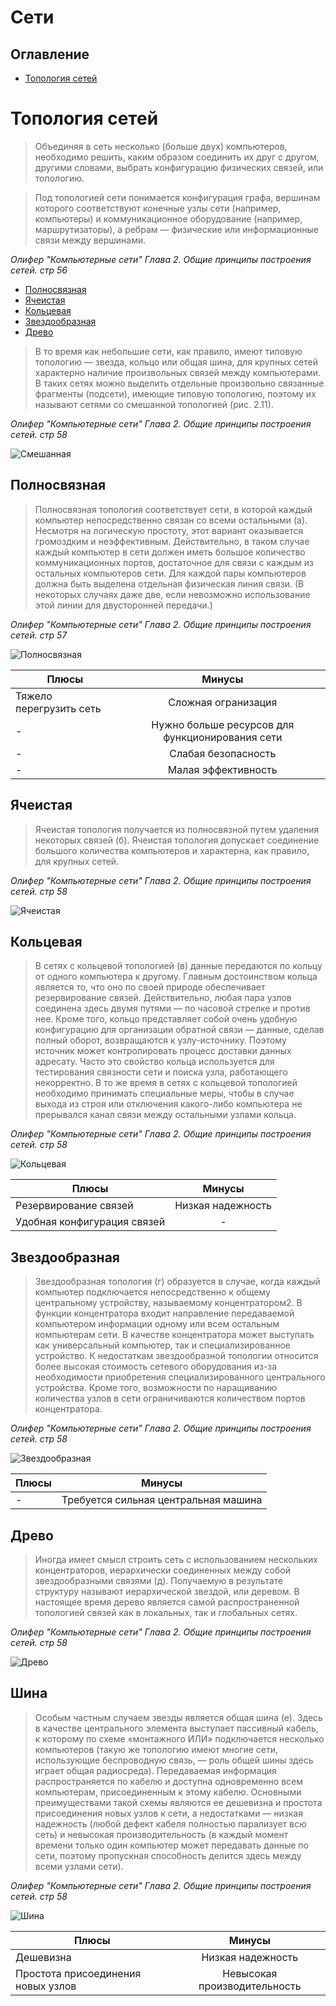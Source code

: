 # Сети
## Оглавление
* [Топология сетей](#топология-сетей)

# Топология сетей
> Объединяя в сеть несколько (больше двух) компьютеров, необходимо решить, каким образом соединить их друг с другом, другими словами, выбрать конфигурацию физических связей, или топологию.

> Под топологией сети понимается конфигурация графа, вершинам которого соответствуют конечные узлы сети (например, компьютеры) и коммуникационное оборудование (например, маршрутизаторы), а ребрам — физические или информационные связи между вершинами.

 _Олифер "Компьютерные сети" Глава 2. Общие принципы построения сетей. стр 56_

+ [Полносвязная](#полносвязная)
+ [Ячеистая](#ячеистая)
+ [Кольцевая](#кольцевая)
+ [Звездообразная](#звездообразная)
+ [Древо](#древо)

> В то время как небольшие сети, как правило, имеют типовую топологию — звезда, кольцо или общая шина, для крупных сетей характерно наличие произвольных связей между компьютерами. В таких сетях можно выделить отдельные произвольно связанные фрагменты (подсети), имеющие типовую топологию, поэтому их называют сетями со смешанной топологией (рис. 2.11).

 _Олифер "Компьютерные сети" Глава 2. Общие принципы построения сетей. стр 58_


![Смешанная](/images/topology/Mixed.png "Смешанная")

## Полносвязная

> Полносвязная топология соответствует сети, в которой каждый компьютер непосредственно связан со всеми остальными (а). Несмотря на логическую простоту, этот вариант оказывается громоздким и неэффективным. Действительно, в таком случае каждый компьютер в сети должен иметь большое количество коммуникационных портов, достаточное для связи с каждым из остальных компьютеров сети. Для каждой пары компьютеров должна быть выделена отдельная физическая линия связи. (В некоторых случаях даже две, если невозможно использование этой линии для двусторонней передачи.)

 _Олифер "Компьютерные сети" Глава 2. Общие принципы построения сетей. стр 57_

![Полносвязная](/images/topology/full_topology.png "Полносвязная")

Плюсы | Минусы
-- | :--:
Тяжело перегрузить сеть | Сложная огранизация
-| Нужно больше ресурсов для функционирования сети
-| Слабая безопасность
-| Малая эффективность

## Ячеистая

> Ячеистая топология получается из полносвязной путем удаления некоторых связей (б). Ячеистая топология допускает соединение большого количества компьютеров и характерна, как правило, для крупных сетей.

 _Олифер "Компьютерные сети" Глава 2. Общие принципы построения сетей. стр 58_

![Ячеистая](/images/topology/Cellular.png "Ячеистая")

## Кольцевая

> В сетях с кольцевой топологией (в) данные передаются по кольцу от одного компьютера к другому. Главным достоинством кольца является то, что оно по своей природе обеспечивает резервирование связей. Действительно, любая пара узлов соединена здесь двумя путями — по часовой стрелке и против нее. Кроме того, кольцо представляет собой очень удобную конфигурацию для организации обратной связи — данные, сделав полный оборот, возвращаются к узлу-источнику. Поэтому источник может контролировать процесс доставки данных адресату. Часто это свойство кольца используется для тестирования связности сети и поиска узла, работающего некорректно. В то же время в сетях с кольцевой топологией необходимо принимать специальные меры, чтобы в случае выхода из строя или отключения какого-либо компьютера не прерывался канал связи между остальными узлами кольца.

 _Олифер "Компьютерные сети" Глава 2. Общие принципы построения сетей. стр 58_

![Кольцевая](/images//topology/Ring.png "Кольцевая")

Плюсы | Минусы
-- | :--:
Резервирование связей | Низкая надежность
Удобная конфигурация связей | -

## Звездообразная

> Звездообразная топология (г) образуется в случае, когда каждый компьютер подключается непосредственно к общему центральному устройству, называемому концентратором2. В функции концентратора входит направление передаваемой компьютером информации одному или всем остальным компьютерам сети. В качестве концентратора может выступать как универсальный компьютер, так и специализированное устройство. К недостаткам звездообразной топологии относится более высокая стоимость сетевого оборудования из-за необходимости приобретения специализированного центрального устройства. Кроме того, возможности по наращиванию количества узлов в сети ограничиваются количеством портов концентратора.

 _Олифер "Компьютерные сети" Глава 2. Общие принципы построения сетей. стр 58_

![Звездообразная](/images//topology//Star-shaped.png "Звездообразная")

Плюсы | Минусы
-- | :--:
-| Требуется сильная центральная машина

## Древо

> Иногда имеет смысл строить сеть с использованием нескольких концентраторов, иерархически соединенных между собой звездообразными связями (д). Получаемую в результате структуру называют иерархической звездой, или деревом. В настоящее время дерево является самой распространенной топологией связей как в локальных, так и глобальных сетях.

 _Олифер "Компьютерные сети" Глава 2. Общие принципы построения сетей. стр 58_

![Древо](/images//topology/Tree.png "Древо")

## Шина

> Особым частным случаем звезды является общая шина (е). Здесь в качестве центрального элемента выступает пассивный кабель, к которому по схеме «монтажного ИЛИ» подключается несколько компьютеров (такую же топологию имеют многие сети, использующие беспроводную связь, — роль общей шины здесь играет общая радиосреда). Передаваемая информация распространяется по кабелю и доступна одновременно всем компьютерам, присоединенным к этому кабелю. Основными преимуществами такой схемы являются ее дешевизна и простота присоединения новых узлов к сети, а недостатками — низкая надежность (любой дефект кабеля полностью парализует всю сеть) и невысокая производительность (в каждый момент времени только один компьютер может передавать данные по сети, поэтому пропускная способность делится здесь между всеми узлами сети).

 _Олифер "Компьютерные сети" Глава 2. Общие принципы построения сетей. стр 58_

![Шина](/images//topology/Tire.png "Шина")

Плюсы | Минусы
-- | :--:
Дешевизна | Низкая надежность
Простота присоединения новых узлов | Невысокая производительность

